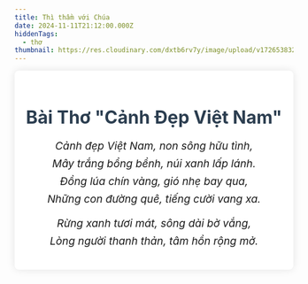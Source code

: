 ```yaml
---
title: Thì thầm với Chúa
date: 2024-11-11T21:12:00.000Z
hiddenTags:
  - thơ
thumbnail: https://res.cloudinary.com/dxtb6rv7y/image/upload/v1726538327/Viet-thu-700_i1jp17.jpg
---
```

 <div class="tong">

 <div class="container">
        <h1 class="title">Bài Thơ "Cảnh Đẹp Việt Nam"</h1>
        <div class="poem">
            <!-- Khổ thơ 1 -->
            <div class="stanza">
                <p class="line">Cảnh đẹp Việt Nam, non sông hữu tình,</p>
                <p class="line">Mây trắng bồng bềnh, núi xanh lấp lánh.</p>
                <p class="line">Đồng lúa chín vàng, gió nhẹ bay qua,</p>
                <p class="line">Những con đường quê, tiếng cười vang xa.</p>
            </div>
            <!-- Khổ thơ 2 -->
            <div class="stanza">
                <p class="line">Rừng xanh tươi mát, sông dài bờ vắng,</p>
                <p class="line">Lòng người thanh thản, tâm hồn rộng mở.</p>
            </div>
        </div>
    </div>
    </div>

<style>

.tong {
    margin: 0;
    padding: 0;
    box-sizing: border-box;
}

/* Thiết lập nền và kiểu chữ chung */
.body {
    font-family: 'Arial', sans-serif;
    background-color: #f4f4f9;
    color: #333;
    line-height: 1.6;
    padding: 20px;
}

/* Container chính */
.container {
    max-width: 800px;
    margin: 0 auto;
    background-color: #fff;
    padding: 20px;
    border-radius: 8px;
    box-shadow: 0 0 15px rgba(0, 0, 0, 0.1);
}


.title {
    text-align: center;
    font-size: 2rem;
    font-weight: bold;
    margin-bottom: 20px;
    color: #2c3e50;
}


.stanza {
    margin-bottom: 20px;
}

/* Định dạng cho từng dòng trong bài thơ */
.poem .line {
    font-size: 1.2rem;
    text-align: center;
    margin: 8px 0;
    font-style: italic;
}

/* Tạo hiệu ứng hover cho mỗi dòng thơ */
.poem .line:hover {
    color: #2980b9;
    cursor: pointer;
}
</style>
